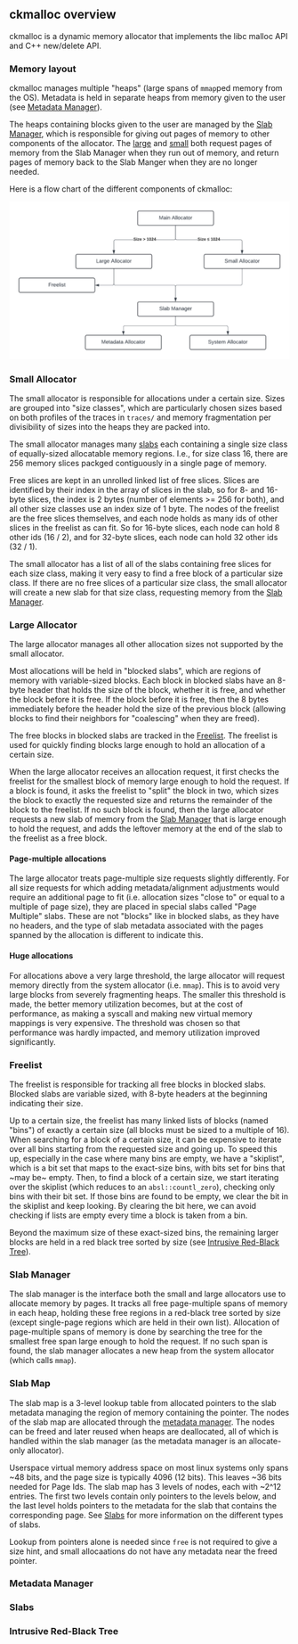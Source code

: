 ## ckmalloc overview

ckmalloc is a dynamic memory allocator that implements the libc malloc API and C++ new/delete API.

### Memory layout

ckmalloc manages multiple "heaps" (large spans of `mmap`ped memory from the OS). Metadata is held in separate heaps from memory given to the user (see [Metadata Manager](#metadata-manager)).

The heaps containing blocks given to the user are managed by the [Slab Manager](#slab-manager), which is responsible for giving out pages of memory to other components of the allocator. The [large](#large-allocator) and [small](#small-allocator) both request pages of memory from the Slab Manager when they run out of memory, and return pages of memory back to the Slab Manger when they are no longer needed.

Here is a flow chart of the different components of ckmalloc:

![alt text](img/malloc_flow.png)

### Small Allocator

The small allocator is responsible for allocations under a certain size. Sizes are grouped into "size classes", which are particularly chosen sizes based on both profiles of the traces in `traces/` and memory fragmentation per divisibility of sizes into the heaps they are packed into.

The small allocator manages many [slabs](#slabs) each containing a single size class of equally-sized allocatable memory regions. I.e., for size class 16, there are 256 memory slices packged contiguously in a single page of memory.

Free slices are kept in an unrolled linked list of free slices. Slices are identified by their index in the array of slices in the slab, so for 8- and 16-byte slices, the index is 2 bytes (number of elements >= 256 for both), and all other size classes use an index size of 1 byte. The nodes of the freelist are the free slices themselves, and each node holds as many ids of other slices in the freelist as can fit. So for 16-byte slices, each node can hold 8 other ids (16 / 2), and for 32-byte slices, each node can hold 32 other ids (32 / 1).

The small allocator has a list of all of the slabs containing free slices for each size class, making it very easy to find a free block of a particular size class. If there are no free slices of a particular size class, the small allocator will create a new slab for that size class, requesting memory from the [Slab Manager](#slab-manager).

### Large Allocator

The large allocator manages all other allocation sizes not supported by the small allocator.

Most allocations will be held in "blocked slabs", which are regions of memory with variable-sized blocks. Each block in blocked slabs have an 8-byte header that holds the size of the block, whether it is free, and whether the block before it is free. If the block before it is free, then the 8 bytes immediately before the header hold the size of the previous block (allowing blocks to find their neighbors for "coalescing" when they are freed).

The free blocks in blocked slabs are tracked in the [Freelist](#freelist). The freelist is used for quickly finding blocks large enough to hold an allocation of a certain size.

When the large allocator receives an allocation request, it first checks the freelist for the smallest block of memory large enough to hold the request. If a block is found, it asks the freelist to "split" the block in two, which sizes the block to exactly the requested size and returns the remainder of the block to the freelist. If no such block is found, then the large allocator requests a new slab of memory from the [Slab Manager](#slab-manager) that is large enough to hold the request, and adds the leftover memory at the end of the slab to the freelist as a free block.

#### Page-multiple allocations

The large allocator treats page-multiple size requests slightly differently. For all size requests for which adding metadata/alignment adjustments would require an additional page to fit (i.e. allocation sizes "close to" or equal to a multiple of page size), they are placed in special slabs called "Page Multiple" slabs. These are not "blocks" like in blocked slabs, as they have no headers, and the type of slab metadata associated with the pages spanned by the allocation is different to indicate this.

#### Huge allocations

For allocations above a very large threshold, the large allocator will request memory directly from the system allocator (i.e. `mmap`). This is to avoid very large blocks from severely fragmenting heaps. The smaller this threshold is made, the better memory utilization becomes, but at the cost of performance, as making a syscall and making new virtual memory mappings is very expensive. The threshold was chosen so that performance was hardly impacted, and memory utilization improved significantly.

### Freelist

The freelist is responsible for tracking all free blocks in blocked slabs. Blocked slabs are variable sized, with 8-byte headers at the beginning indicating their size.

Up to a certain size, the freelist has many linked lists of blocks (named "bins") of exactly a certain size (all blocks must be sized to a multiple of 16). When searching for a block of a certain size, it can be expensive to iterate over all bins starting from the requested size and going up. To speed this up, especially in the case where many bins are empty, we have a "skiplist", which is a bit set that maps to the exact-size bins, with bits set for bins that ~may be~ empty. Then, to find a block of a certain size, we start iterating over the skiplist (which reduces to an `absl::countl_zero`), checking only bins with their bit set. If those bins are found to be empty, we clear the bit in the skiplist and keep looking. By clearing the bit here, we can avoid checking if lists are empty every time a block is taken from a bin.

Beyond the maximum size of these exact-sized bins, the remaining larger blocks are held in a red black tree sorted by size (see [Intrusive Red-Black Tree](#intrusive-red-black-tree)).

### Slab Manager

The slab manager is the interface both the small and large allocators use to allocate memory by pages. It tracks all free page-multiple spans of memory in each heap, holding these free regions in a red-black tree sorted by size (except single-page regions which are held in their own list). Allocation of page-multiple spans of memory is done by searching the tree for the smallest free span large enough to hold the request. If no such span is found, the slab manager allocates a new heap from the system allocator (which calls `mmap`).

### Slab Map

The slab map is a 3-level lookup table from allocated pointers to the slab metadata managing the region of memory containing the pointer. The nodes of the slab map are allocated through the [metadata manager](#metadata-manager). The nodes can be freed and later reused when heaps are deallocated, all of which is handled within the slab manager (as the metadata manager is an allocate-only allocator).

Userspace virtual memory address space on most linux systems only spans ~48 bits, and the page size is typically 4096 (12 bits). This leaves ~36 bits needed for Page Ids. The slab map has 3 levels of nodes, each with ~2^12 entries. The first two levels contain only pointers to the levels below, and the last level holds pointers to the metadata for the slab that contains the corresponding page. See [Slabs](#slabs) for more information on the different types of slabs.

Lookup from pointers alone is needed since `free` is not required to give a size hint, and small allocaations do not have any metadata near the freed pointer.

### Metadata Manager

### Slabs

### Intrusive Red-Black Tree
